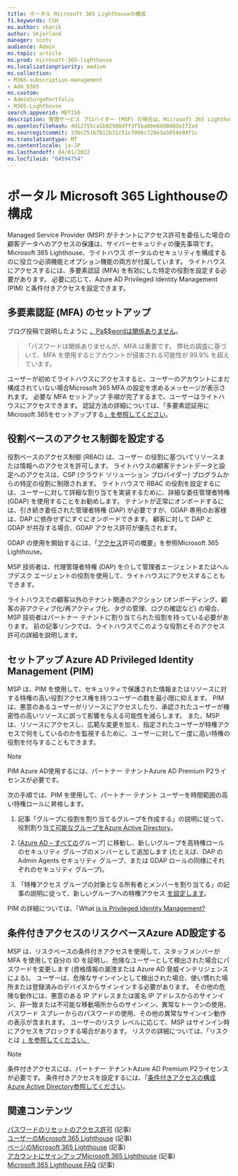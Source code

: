 ```yaml
---
title: ポータル Microsoft 365 Lighthouseの構成
f1.keywords: CSH
ms.author: sharik
author: SKjerland
manager: scotv
audience: Admin
ms.topic: article
ms.prod: microsoft-365-lighthouse
ms.localizationpriority: medium
ms.collection:
- M365-subscription-management
- Adm_O365
ms.custom:
- AdminSurgePortfolio
- M365-Lighthouse
search.appverid: MET150
description: 管理サービス プロバイダー (MSP) の場合は、Microsoft 365 Lighthouseのセキュリティを構成する方法について説明します。
ms.openlocfilehash: 4d12755ca1b02988dff3f5ba6be6dd0d8da172ad
ms.sourcegitcommit: 33bc25167812b31c51cf096c728e3a5854e94f1c
ms.translationtype: MT
ms.contentlocale: ja-JP
ms.lasthandoff: 04/01/2022
ms.locfileid: "64594754"
---
```

# <a name="configure-microsoft-365-lighthouse-portal-security"></a>ポータル Microsoft 365 Lighthouseの構成

Managed Service Provider (MSP) がテナントにアクセス許可を委任した場合の顧客データへのアクセスの保護は、サイバーセキュリティの優先事項です。 Microsoft 365 Lighthouse、ライトハウス ポータルのセキュリティを構成するのに役立つ必須機能とオプション機能の両方が付属しています。 ライトハウスにアクセスするには、多要素認証 (MFA) を有効にした特定の役割を設定する必要があります。 必要に応じて、Azure AD Privileged Identity Management (PIM) と条件付きアクセスを設定できます。

## <a name="set-up-multifactor-authentication-mfa"></a>多要素認証 (MFA) のセットアップ

ブログ投稿で説明したように [、Pa$$wordは関係ありません](https://techcommunity.microsoft.com/t5/azure-active-directory-identity/your-pa-word-doesn-t-matter/ba-p/731984)。

> 「パスワードは関係ありませんが、MFA は重要です。 弊社の調査に基づいて、MFA を使用するとアカウントが侵害される可能性が 99.9% を超えています。

ユーザーが初めてライトハウスにアクセスすると、ユーザーのアカウントにまだ構成されていない場合Microsoft 365 MFA の設定を求めるメッセージが表示されます。 必要な MFA セットアップ 手順が完了するまで、ユーザーはライトハウスにアクセスできます。 認証方法の詳細については、「多要素認証用にMicrosoft 365をセットアップする[」を参照してください](https://support.microsoft.com/office/ace1d096-61e5-449b-a875-58eb3d74de14)。

## <a name="set-up-role-based-access-control"></a>役割ベースのアクセス制御を設定する

役割ベースのアクセス制御 (RBAC) は、ユーザー の役割に基づいてリソースまたは情報へのアクセスを許可します。 ライトハウスの顧客テナントデータと設定へのアクセスは、CSP (クラウド ソリューション プロバイダー) プログラムからの特定の役割に制限されます。 ライトハウスで RBAC の役割を設定するには、ユーザーに対して詳細な割り当てを実装するために、詳細な委任管理者特権 (GDAP) を使用することをお勧めします。 テナントが正常にオンボードするには、引き続き委任された管理者特権 (DAP) が必要ですが、GDAP 専用のお客様は、DAP に依存せずにすぐにオンボードできます。 顧客に対して DAP と GDAP が共存する場合、GDAP アクセス許可が優先されます。 

GDAP の使用を開始するには、「[アクセス](m365-lighthouse-overview-of-permissions.md)許可の概要」を参照Microsoft 365 Lighthouse。

MSP 技術者は、代理管理者特権 (DAP) を介して管理者エージェントまたはヘルプデスク エージェントの役割を使用して、ライトハウスにアクセスすることもできます。

ライトハウスでの顧客以外のテナント関連のアクション (オンボーディング、顧客の非アクティブ化/再アクティブ化、タグの管理、ログの確認など) の場合、MSP 技術者はパートナー テナントに割り当てられた役割を持っている必要があります。 前の記事リンクでは、ライトハウスでこのような役割とそのアクセス許可の詳細を説明します。

## <a name="set-up-azure-ad-privileged-identity-management-pim"></a>セットアップ Azure AD Privileged Identity Management (PIM)

MSP は、PIM を使用して、セキュリティで保護された情報またはリソースに対する特権の高い役割アクセス権を持つユーザーの数を最小限に抑えます。 PIM は、悪意のあるユーザーがリソースにアクセスしたり、承認されたユーザーが機密性の高いリソースに誤って影響を与える可能性を減らします。 また、MSP は、リソースにアクセスし、広範な変更を加え、指定されたユーザーが特権アクセスで何をしているのかを監視するために、ユーザーに対して一度に高い特権の役割を付与することもできます。 

> [!NOTE]
> PIM Azure AD使用するには、パートナー テナントAzure AD Premium P2ライセンスが必要です。

次の手順では、PIM を使用して、パートナー テナント ユーザーを時間範囲の高い特権ロールに昇格します。

1. 記事「グループに役割を割り当てるグループを作成する」の説明に従って、役割割り当[て可能なグループをAzure Active Directory](/azure/active-directory/roles/groups-create-eligible)。

2. [[Azure AD – すべての](https://portal.azure.com/#blade/Microsoft_AAD_IAM/GroupsManagementMenuBlade/AllGroups)グループ] に移動し、新しいグループを高特権ロールのセキュリティ グループのメンバーとして追加します (たとえば、DAP の Admin Agents セキュリティ グループ、または GDAP ロールの同様にそれぞれのセキュリティ グループ)。

3. 「特権アクセス グループの対象となる所有者とメンバーを割り当てる」の記事の説明に従って、新しいグループへの特権アクセス [を設定します](/azure/active-directory/privileged-identity-management/groups-assign-member-owner)。

PIM の詳細については、「What [is is Privileged Identity Management?](/azure/active-directory/privileged-identity-management/pim-configure)

## <a name="set-up-risk-based-azure-ad-conditional-access"></a>条件付きアクセスのリスクベースAzure AD設定する

MSP は、リスクベースの条件付きアクセスを使用して、スタッフメンバーが MFA を使用して自分の ID を証明し、危険なユーザーとして検出された場合にパスワードを変更します (資格情報の漏洩または Azure AD 脅威インテリジェンスによる)。 ユーザーは、危険なサインインとして検出された場合、使い慣れた場所または登録済みのデバイスからサインインする必要があります。 その他の危険な動作には、悪意のある IP アドレスまたは匿名 IP アドレスからのサインイン、非一致または不可能な移動場所からのサインイン、異常なトークンの使用、パスワード スプレーからのパスワードの使用、その他の異常なサインイン動作の表示が含まれます。 ユーザーのリスク レベルに応じて、MSP はサインイン時にアクセスをブロックする場合があります。 リスクの詳細については、「リスクとは [」を参照してください。](/azure/active-directory/identity-protection/concept-identity-protection-risks) 

> [!NOTE]
> 条件付きアクセスには、パートナー テナントAzure AD Premium P2ライセンスが必要です。 条件付きアクセスを設定するには、「[条件付きアクセスの構成Azure Active Directory参照してください](/appcenter/general/configuring-aad-conditional-access)。

## <a name="related-content"></a>関連コンテンツ

[パスワードのリセットのアクセス許可](/azure/active-directory/roles/permissions-reference#password-reset-permissions) (記事)\
[ユーザーのMicrosoft 365 Lighthouse](m365-lighthouse-requirements.md) (記事)\
[ページのMicrosoft 365 Lighthouse](m365-lighthouse-overview.md) (記事)\
[アカウントにサインアップMicrosoft 365 Lighthouse](m365-lighthouse-sign-up.md) (記事)\
[Microsoft 365 Lighthouse FAQ](m365-lighthouse-faq.yml) (記事)